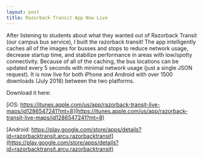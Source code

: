 ```yaml
---
layout: post
title: Razorback Transit App Now Live
---
```


After listening to students about what they wanted out of Razorback Transit (our campus bus service), I built the razorback transit! The app intelligently caches all of the images for busses and stops to reduce network usage, decrease startup time, and stabilize performance in areas with low/spotty connectivity. Because of all of the caching, the bus locations can be updated every 5 seconds with minimal network usage (just a single JSON request). It is now live for both iPhone and Android with over 1500 downloads (July 2018) between the two platforms.

Download it here:

[iOS: https://itunes.apple.com/us/app/razorback-transit-live-maps/id1286547241?mt=8](https://itunes.apple.com/us/app/razorback-transit-live-maps/id1286547241?mt=8)

[Android: https://play.google.com/store/apps/details?id=razorbacktransit.arcu.razorbacktransit](https://play.google.com/store/apps/details?id=razorbacktransit.arcu.razorbacktransit)

<amp-img width="1024" height="500" layout="responsive" src="/assets/images/razorbacktransit-release.jpg"></amp-img>
